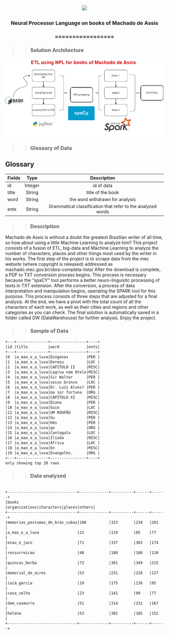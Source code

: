 <h1 align="center">
<img src="https://img.shields.io/static/v1?label=BIGDATA%20POR&message=MAYCON%20BATESTIN&color=7159c1&style=flat-square&logo=ghost"/>


<h3> <p align="center"> Neural Processor Language on books of Machado de Assis </p> </h3>
<h3> <p align="center"> ================= </p> </h3>

>> <h3> Solution Architecture </h3>

![delta](ia/machadoAssis/img/image.png)


>> <h3> Glossary of Data </h3>

Glossary
-----------------

Fields	                                                  | Type      |    Description                              |
----------------------------------------------------------|:---------:|:-------------------------------------------:|
id                  				          | Integer   | id of data                                  |
title                                                     | String    | title of the book                           |
word                                                      | String    | the word withdrawn for analysis             |
ents                                                      | String    | Grammatical classification that refer to the analyzed words |




>> <h3> Description </h3>

<p> Machado de Assis is without a doubt the greatest Brazilian writer of all time, so how about using a little Machine Learning to analyze him?
This project consists of a fusion of ETL, big-data and Machine Learning to analyze the number of characters, places and other things most used by the writer in his works.
The first step of the project is to scrape data from the mec website (where copyright is released) addressed as machado.mec.gov.br/obra-completa-lista/
After the download is complete, a PDF to TXT conversion process begins. This process is necessary because the “spaCY” tool performs a better neuro-linguistic processing of texts in TXT extension.
After the conversion, a process of data interpretation and manipulation begins, operating the SPARK tool for this purpose. This process consists of three steps that are adjusted for a final analysis.
At the end, we have a pivot with the total count of all the characters of each work, as well as their cities and regions and other categories as you can check.
The final solution is automatically saved in a folder called DW (DataWarehouse) for further analysis.
Enjoy the project.</p>

>> <h3> Sample of Data </h3>

```
+---+--------------+----------------+----+                                      
|id |title         |word            |ents|
+---+--------------+----------------+----+
|0  |a_mao_e_a_luva|Diógenes        |PER |
|1  |a_mao_e_a_luva|Dormiu          |LOC |
|2  |a_mao_e_a_luva|CAPÍTULO II     |MISC|
|3  |a_mao_e_a_luva|Lagrua nem Otelo|MISC|
|4  |a_mao_e_a_luva|Sir Walter      |PER |
|5  |a_mao_e_a_luva|seixo bronco    |LOC |
|6  |a_mao_e_a_luva|Dr. Luís Alves? |PER |
|7  |a_mao_e_a_luva|ma ior fortuna  |ORG |
|8  |a_mao_e_a_luva|CAPÍTULO XI     |MISC|
|9  |a_mao_e_a_luva|Diana           |PER |
|10 |a_mao_e_a_luva|Guio            |LOC |
|11 |a_mao_e_a_luva|UM ROUPÃO       |MISC|
|12 |a_mao_e_a_luva|Gu              |PER |
|13 |a_mao_e_a_luva|Hás             |PER |
|14 |a_mao_e_a_luva|go              |ORG |
|15 |a_mao_e_a_luva|Cantagalo       |LOC |
|16 |a_mao_e_a_luva|Ilíada          |MISC|
|17 |a_mao_e_a_luva|África          |LOC |
|18 |a_mao_e_a_luva|En              |MISC|
|19 |a_mao_e_a_luva|Evangelho.      |ORG |
+---+--------------+----------------+----+
only showing top 20 rows

```

>> <h3> Data analyzed </h3>

```

+-------------------------------+-------------+----------+------+------+        
|books                          |organizations|characters|places|others|
+-------------------------------+-------------+----------+------+------+
|memorias_postumas_de_bras_cubas|106          |323       |234   |281   |
|a_mao_e_a_luva                 |22           |119       |85    |77    |
|esau_e_jaco                    |71           |337       |303   |174   |
|ressurreicao                   |40           |180       |100   |110   |
|quincas_borba                  |73           |361       |349   |215   |
|memorial_de_aires              |53           |231       |218   |127   |
|iaiá_garcia                    |19           |175       |136   |95    |
|casa_velha                     |23           |141       |99    |77    |
|dom_casmurro                   |51           |314       |231   |167   |
|helena                         |53           |302       |185   |152   |
+-------------------------------+-------------+----------+------+------+

```
